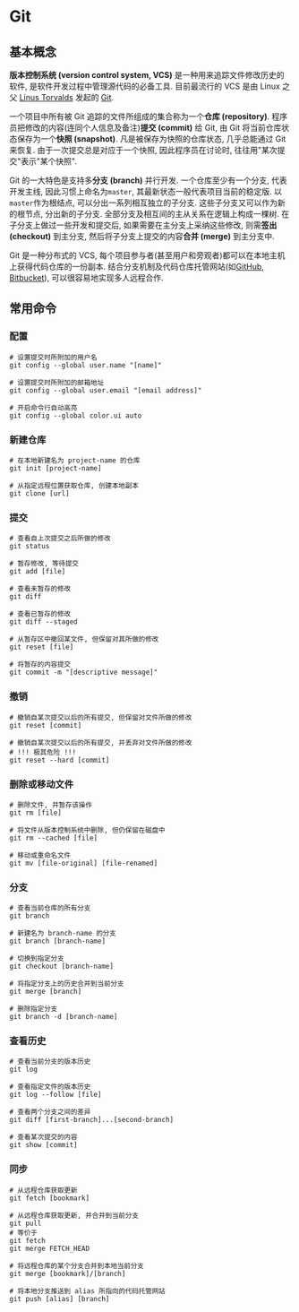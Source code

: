 # Git

## 基本概念

**版本控制系统 (version control system, VCS)** 是一种用来追踪文件修改历史的软件, 是软件开发过程中管理源代码的必备工具. 目前最流行的 VCS 是由 Linux 之父  [Linus Torvalds](https://en.wikipedia.org/wiki/Linus_Torvalds) 发起的 [Git](https://git-scm.com/).

一个项目中所有被 Git 追踪的文件所组成的集合称为一个**仓库 (repository)**. 程序员把修改的内容(连同个人信息及备注)**提交 (commit)** 给 Git, 由 Git 将当前仓库状态保存为一个**快照 (snapshot)**. 凡是被保存为快照的仓库状态, 几乎总能通过 Git 来恢复. 由于一次提交总是对应于一个快照, 因此程序员在讨论时, 往往用"某次提交"表示"某个快照".

Git 的一大特色是支持多**分支 (branch)** 并行开发. 一个仓库至少有一个分支, 代表开发主线, 因此习惯上命名为`master`, 其最新状态一般代表项目当前的稳定版. 以`master`作为根结点, 可以分出一系列相互独立的子分支. 这些子分支又可以作为新的根节点, 分出新的子分支. 全部分支及相互间的主从关系在逻辑上构成一棵树. 在子分支上做过一些开发和提交后, 如果需要在主分支上采纳这些修改, 则需**签出 (checkout)** 到主分支, 然后将子分支上提交的内容**合并 (merge)** 到主分支中.

Git 是一种分布式的 VCS, 每个项目参与者(甚至用户和旁观者)都可以在本地主机上获得代码仓库的一份副本. 结合分支机制及代码仓库托管网站(如[GitHub](https://github.com/), [Bitbucket](https://bitbucket.org)), 可以很容易地实现多人远程合作.

## 常用命令

### 配置

```shell
# 设置提交时所附加的用户名
git config --global user.name "[name]"
```

```shell
# 设置提交时所附加的邮箱地址
git config --global user.email "[email address]"
```

```shell
# 开启命令行自动高亮
git config --global color.ui auto
```

### 新建仓库

```shell
# 在本地新建名为 project-name 的仓库
git init [project-name]
```

```shell
# 从指定远程位置获取仓库, 创建本地副本
git clone [url]
```

### 提交

```shell
# 查看自上次提交之后所做的修改
git status
```

```shell
# 暂存修改, 等待提交
git add [file]
```

```shell
# 查看未暂存的修改
git diff
```

```shell
# 查看已暂存的修改
git diff --staged
```

```shell
# 从暂存区中撤回某文件, 但保留对其所做的修改
git reset [file]
```

```shell
# 将暂存的内容提交
git commit -m "[descriptive message]"
```

### 撤销

```shell
# 撤销自某次提交以后的所有提交, 但保留对文件所做的修改
git reset [commit]
```

```shell
# 撤销自某次提交以后的所有提交, 并丢弃对文件所做的修改
# !!! 极其危险 !!!
git reset --hard [commit]
```

### 删除或移动文件

```shell
# 删除文件, 并暂存该操作
git rm [file]
```

```shell
# 将文件从版本控制系统中删除, 但仍保留在磁盘中
git rm --cached [file]
```

```shell
# 移动或重命名文件
git mv [file-original] [file-renamed]
```

### 分支

```shell
# 查看当前仓库的所有分支
git branch
```

```shell
# 新建名为 branch-name 的分支
git branch [branch-name]
```

```shell
# 切换到指定分支
git checkout [branch-name]
```

```shell
# 将指定分支上的历史合并到当前分支
git merge [branch]
```

```shell
# 删除指定分支
git branch -d [branch-name]
```

### 查看历史

```shell
# 查看当前分支的版本历史
git log
```

```shell
# 查看指定文件的版本历史
git log --follow [file]
```

```shell
# 查看两个分支之间的差异
git diff [first-branch]...[second-branch]
```

```shell
# 查看某次提交的内容
git show [commit]
```

### 同步

```shell
# 从远程仓库获取更新
git fetch [bookmark]
```

```shell
# 从远程仓库获取更新, 并合并到当前分支
git pull
# 等价于
git fetch
git merge FETCH_HEAD
```

```shell
# 将远程仓库的某个分支合并到本地当前分支
git merge [bookmark]/[branch]
```

```shell
# 将本地分支推送到 alias 所指向的代码托管网站
git push [alias] [branch]
```



